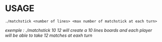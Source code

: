 # USAGE
`./matchstick <number of lines> <max number of matchstick at each turn>`

*exemple : ./matchstick 10 12 will create a 10 lines boards and each player will be able to take 12 matches at eaxh turn*
